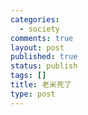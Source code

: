 ```yaml
--- 
categories: 
  - society
comments: true
layout: post
published: true
status: publish
tags: []
title: 老米死了
type: post
---
```

<div id="msgcns!3725CC0EE38B1F6!1019" class="bvMsg"><br></div>
